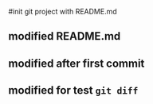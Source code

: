 #init git project with README.md

## modified README.md

## modified after first commit

## modified for test `git diff` 
